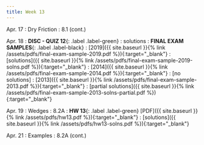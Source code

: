 ```yaml
---
title: Week 13 
---
```

Apr. 17
: Dry Friction 
  : 8.1 (cont.)

Apr. 18
: **DISC - QUIZ 12**{: .label .label-green} 
  : solutions
: **FINAL EXAM SAMPLES**{: .label .label-black}
: [2019]({{ site.baseurl }}{% link /assets/pdfs/final-exam-sample-2019.pdf %}){:target="_blank"}
  : [solutions]({{ site.baseurl }}{% link /assets/pdfs/final-exam-sample-2019-solns.pdf %}){:target="_blank"}
: [2014]({{ site.baseurl }}{% link /assets/pdfs/final-exam-sample-2014.pdf %}){:target="_blank"}
  : [no solutions]
: [2013]({{ site.baseurl }}{% link /assets/pdfs/final-exam-sample-2013.pdf %}){:target="_blank"}
  : [partial solutions]({{ site.baseurl }}{% link /assets/pdfs/final-exam-sample-2013-solns-partial.pdf %}){:target="_blank"}


Apr. 19
: Wedges
  : 8.2A
: **HW 13**{: .label .label-green} [PDF]({{ site.baseurl }}{% link /assets/pdfs/hw13.pdf %}){:target="_blank"}
  : [solutions]({{ site.baseurl }}{% link /assets/pdfs/hw13-solns.pdf %}){:target="_blank"}

Apr. 21	
: Examples 
  : 8.2A (cont.)

